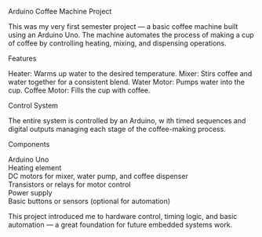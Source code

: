 Arduino Coffee Machine Project

This was my very first semester project — a basic coffee machine built using an Arduino Uno. 
The machine automates the process of making a cup of coffee by controlling heating, mixing, and dispensing operations.

Features

Heater: Warms up water to the desired temperature.
Mixer: Stirs coffee and water together for a consistent blend.
Water Motor: Pumps water into the cup.
Coffee Motor: Fills the cup with coffee.

Control System

The entire system is controlled by an Arduino, w
ith timed sequences and digital outputs managing each stage of the coffee-making process.

Components

Arduino Uno  
Heating element  
DC motors for mixer, water pump, and coffee dispenser  
Transistors or relays for motor control  
Power supply  
Basic buttons or sensors (optional for automation)

This project introduced me to hardware control, timing logic, 
and basic automation — a great foundation for future embedded systems work.
